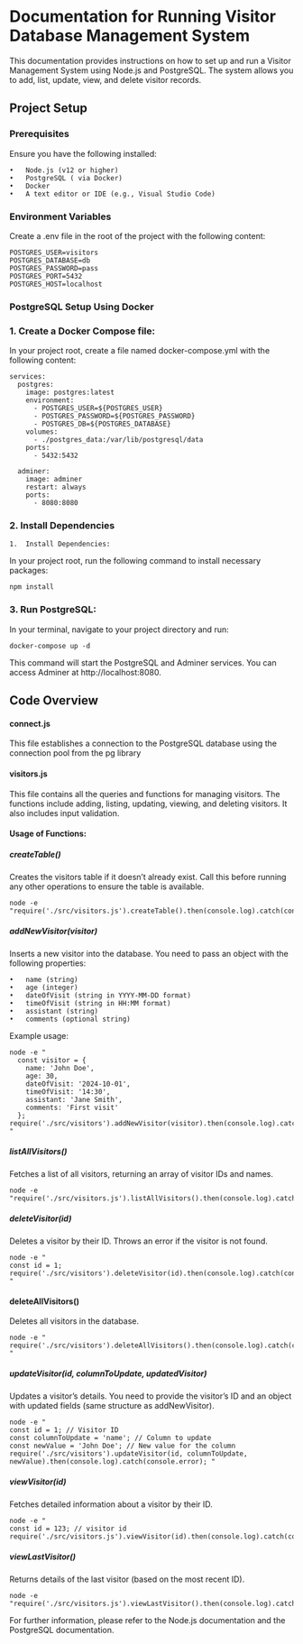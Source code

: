 # Documentation for Running Visitor Database Management System

This documentation provides instructions on how to set up and run a Visitor Management System using Node.js and PostgreSQL. The system allows you to add, list, update, view, and delete visitor records.

## Project Setup

### Prerequisites

Ensure you have the following installed:

    •	Node.js (v12 or higher)
    •	PostgreSQL ( via Docker)
    •	Docker 
    •	A text editor or IDE (e.g., Visual Studio Code)

### Environment Variables

Create a .env file in the root of the project with the following content:

```
POSTGRES_USER=visitors
POSTGRES_DATABASE=db
POSTGRES_PASSWORD=pass
POSTGRES_PORT=5432
POSTGRES_HOST=localhost
```

### PostgreSQL Setup Using Docker

  ### 1.	Create a Docker Compose file:
In your project root, create a file named docker-compose.yml with the following content:

``` 
services:
  postgres:
    image: postgres:latest
    environment:
      - POSTGRES_USER=${POSTGRES_USER}
      - POSTGRES_PASSWORD=${POSTGRES_PASSWORD}
      - POSTGRES_DB=${POSTGRES_DATABASE}
    volumes:
      - ./postgres_data:/var/lib/postgresql/data
    ports:
      - 5432:5432

  adminer:
    image: adminer
    restart: always
    ports:
      - 8080:8080
```

### 2. Install Dependencies

    1.	Install Dependencies:
In your project root, run the following command to install necessary packages:

```
npm install 
```

###  3.	Run PostgreSQL:
In your terminal, navigate to your project directory and run:

```
docker-compose up -d
```

This command will start the PostgreSQL and Adminer services. You can access Adminer at http://localhost:8080.


## Code Overview

#### connect.js

This file establishes a connection to the PostgreSQL database using the connection pool from the pg library

#### visitors.js

This file contains all the queries and functions for managing visitors. The functions include adding, listing, updating, viewing, and deleting visitors. It also includes input validation.

#### Usage of Functions: 

##### createTable()
Creates the visitors table if it doesn’t already exist. Call this before running any other operations to ensure the table is available.

```
node -e "require('./src/visitors.js').createTable().then(console.log).catch(console.error)"
```

##### addNewVisitor(visitor)
Inserts a new visitor into the database. You need to pass an object with the following properties:

    •	name (string)
    •	age (integer)
    •	dateOfVisit (string in YYYY-MM-DD format)
    •	timeOfVisit (string in HH:MM format)
    •	assistant (string)
    •	comments (optional string)

Example usage:

```
node -e "
  const visitor = {
    name: 'John Doe',
    age: 30,
    dateOfVisit: '2024-10-01',
    timeOfVisit: '14:30',
    assistant: 'Jane Smith',
    comments: 'First visit'
  };
require('./src/visitors').addNewVisitor(visitor).then(console.log).catch(console.error);
"

```

##### listAllVisitors()
Fetches a list of all visitors, returning an array of visitor IDs and names.

```
node -e "require('./src/visitors.js').listAllVisitors().then(console.log).catch(console.error)"
```

##### deleteVisitor(id)
Deletes a visitor by their ID. Throws an error if the visitor is not found.

```
node -e "
const id = 1;
require('./src/visitors').deleteVisitor(id).then(console.log).catch(console.error);
"
```

#### deleteAllVisitors()

Deletes all visitors in the database.

```
node -e "
require('./src/visitors').deleteAllVisitors().then(console.log).catch(console.error);
"
```

##### updateVisitor(id, columnToUpdate, updatedVisitor)
Updates a visitor’s details. You need to provide the visitor’s ID and an object with updated fields (same structure as addNewVisitor).

```
node -e "
const id = 1; // Visitor ID
const columnToUpdate = 'name'; // Column to update
const newValue = 'John Doe'; // New value for the column
require('./src/visitors').updateVisitor(id, columnToUpdate, newValue).then(console.log).catch(console.error); "
```

##### viewVisitor(id)
Fetches detailed information about a visitor by their ID.

```
node -e "
const id = 123; // visitor id
require('./src/visitors.js').viewVisitor(id).then(console.log).catch(console.error)"
```

##### viewLastVisitor()
Returns details of the last visitor (based on the most recent ID).

```
node -e "require('./src/visitors.js').viewLastVisitor().then(console.log).catch(console.error)"
```

For further information, please refer to the Node.js documentation and the PostgreSQL documentation.
